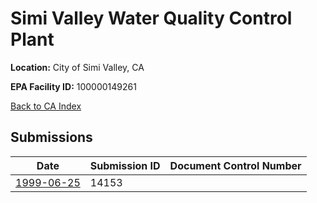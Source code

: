 # Simi Valley Water Quality Control Plant

**Location:** City of Simi Valley, CA

**EPA Facility ID:** 100000149261

[Back to CA Index](../../index.md)

## Submissions

| Date | Submission ID | Document Control Number |
|------|--------------|-------------------------|
| [1999-06-25](submissions/14153.md) | 14153 |  |
